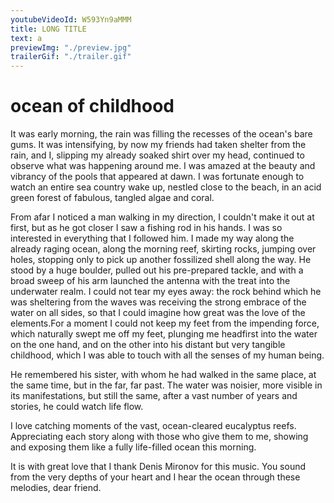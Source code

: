 ```yaml
---
youtubeVideoId: W593Yn9aMMM
title: LONG TITLE
text: a
previewImg: "./preview.jpg"
trailerGif: "./trailer.gif"
---
```


# ocean of childhood

It was early morning, the rain was filling the recesses of the ocean's bare gums. It was intensifying, by now my friends had taken shelter from the rain, and I, slipping my already soaked shirt over my head, continued to observe what was happening around me. I was amazed at the beauty and vibrancy of the pools that appeared at dawn. I was fortunate enough to watch an entire sea country wake up, nestled close to the beach, in an acid green forest of fabulous, tangled algae and coral.

From afar I noticed a man walking in my direction, I couldn't make it out at first, but as he got closer I saw a fishing rod in his hands. I was so interested in everything that I followed him. I made my way along the already raging ocean, along the morning reef, skirting rocks, jumping over holes, stopping only to pick up another fossilized shell along the way. He stood by a huge boulder, pulled out his pre-prepared tackle, and with a broad sweep of his arm launched the antenna with the treat into the underwater realm. I could not tear my eyes away: the rock behind which he was sheltering from the waves was receiving the strong embrace of the water on all sides, so that I could imagine how great was the love of the elements.For a moment I could not keep my feet from the impending force, which naturally swept me off my feet, plunging me headfirst into the water on the one hand, and on the other into his distant but very tangible childhood, which I was able to touch with all the senses of my human being.

He remembered his sister, with whom he had walked in the same place, at the same time, but in the far, far past. The water was noisier, more visible in its manifestations, but still the same, after a vast number of years and stories, he could watch life flow.

I love catching moments of the vast, ocean-cleared eucalyptus reefs. Appreciating each story along with those who give them to me, showing and exposing them like a fully life-filled ocean this morning.

It is with great love that I thank Denis Mironov for this music. You sound from the very depths of your heart and I hear the ocean through these melodies, dear friend.
